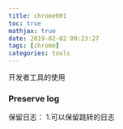 ```yaml
---
title: chrome001
toc: true
mathjax: true
date: 2019-02-02 09:23:27
tags: [chrome]
categories: tools
---
```

开发者工具的使用

### Preserve log
保留日志：
1.可以保留跳转的日志
